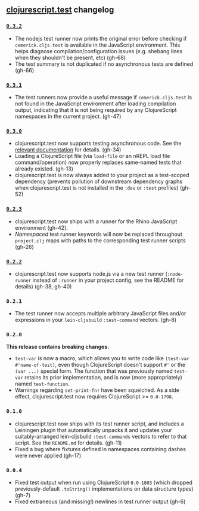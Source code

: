 ## [clojurescript.test](http://github.com/cemerick/clojurescript.test) changelog

### [`0.3.2`](https://github.com/cemerick/clojurescript.test/issues?q=milestone%3A0.3.2)

* The nodejs test runner now prints the original error before checking if
  `cemerick.cljs.test` is available in the JavaScript environment. This helps
  diagnose compilation/configuration issues (e.g. shebang lines when they
  shouldn't be present, etc) (gh-68)
* The test summary is not duplicated if no asynchronous tests are defined
  (gh-66)

### [`0.3.1`](https://github.com/cemerick/clojurescript.test/issues?milestone=7&page=1&state=closed)

* The test runners now provide a useful message if `cemerick.cljs.test` is not
  found in the JavaScript environment after loading compilation output,
  indicating that it is not being required by any ClojureScript namespaces in
  the current project. (gh-47)

### [`0.3.0`](https://github.com/cemerick/clojurescript.test/issues?milestone=5&page=1&state=closed)

* clojurescript.test now supports testing asynchronous code.  See the
  [relevant documentation](https://github.com/cemerick/clojurescript.test#asynchronous-testing)
  for details. (gh-34)
* Loading a ClojureScript file (via `load-file` or an nREPL load file
  command/operation) now properly replaces same-named tests that already
  existed. (gh-13)
* clojurescript.test is now always added to your project as a test-scoped
  dependency (prevents pollution of downstream dependency graphs when
  clojurescript.test is not installed in the `:dev` or `:test` profiles) (gh-52)

### [`0.2.3`](https://github.com/cemerick/clojurescript.test/issues?milestone=6&page=1&state=closed)

* clojurescript.test now ships with a runner for the Rhino JavaScript
  environment (gh-42).
* _Namespaced_ test runner keywords will now be replaced throughout
  `project.clj` maps with paths to the
  corresponding test runner scripts (gh-26)

### [`0.2.2`](https://github.com/cemerick/clojurescript.test/issues?milestone=4&page=1&state=closed)

* clojurescript.test now supports node.js via a new test runner (`:node-runner`
  instead of `:runner` in your project config, see the README for details)
  (gh-38, gh-40)

### `0.2.1`

* The test runner now accepts multiple arbitrary JavaScript files and/or
  expressions in your `lein-cljsbuild` `:test-command` vectors. (gh-8)

### `0.2.0`

**This release contains breaking changes.**

* `test-var` is now a macro, which allows you to write code like `(test-var
  #'name-of-test)`, even though ClojureScript doesn't support `#'` or the
  `(var ...)` special form.  The function that was previously named `test-var`
  retains its prior implementation, and is now (more appropriately) named
  `test-function`.
* Warnings regarding `set-print-fn!` have been squelched.  As a side effect,
  clojurescript.test now requires ClojureScript >= `0.0-1798`.

### `0.1.0`

* clojurescript.test now ships with its test runner script, and includes a
  Leiningen plugin that automatically unpacks it and updates your
  suitably-arranged lein-cljsbuild `:test-commands` vectors to refer to that
  script. See the `README.md` for details. (gh-11)
* Fixed a bug where fixtures defined in namespaces containing dashes were never
  applied (gh-17)

### `0.0.4`

* Fixed test output when run using ClojureScript `0.0-1803` (which dropped
  previously-default `.toString()` implementations on data structure types)
  (gh-7)
* Fixed extraneous (and missing!) newlines in test runner output (gh-6)

